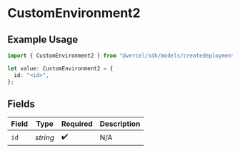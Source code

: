 # CustomEnvironment2

## Example Usage

```typescript
import { CustomEnvironment2 } from "@vercel/sdk/models/createdeploymentop.js";

let value: CustomEnvironment2 = {
  id: "<id>",
};
```

## Fields

| Field              | Type               | Required           | Description        |
| ------------------ | ------------------ | ------------------ | ------------------ |
| `id`               | *string*           | :heavy_check_mark: | N/A                |